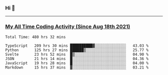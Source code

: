 ### Hi 🙂

---

### <a href="https://wakatime.com/@Eroxl">My All Time Coding Activity (Since Aug 18th 2021)</a>
<!--START_SECTION:waka-->

```text
Total Time: 480 hrs 32 mins

TypeScript   209 hrs 30 mins ██████████▓░░░░░░░░░░░░░░   43.03 %
Python       125 hrs 27 mins ██████▒░░░░░░░░░░░░░░░░░░   25.77 %
Svelte       23 hrs 52 mins  █▒░░░░░░░░░░░░░░░░░░░░░░░   04.90 %
JSON         21 hrs 14 mins  █░░░░░░░░░░░░░░░░░░░░░░░░   04.36 %
JavaScript   19 hrs 28 mins  █░░░░░░░░░░░░░░░░░░░░░░░░   04.00 %
Markdown     15 hrs 37 mins  ▓░░░░░░░░░░░░░░░░░░░░░░░░   03.21 %
```

<!--END_SECTION:waka-->
